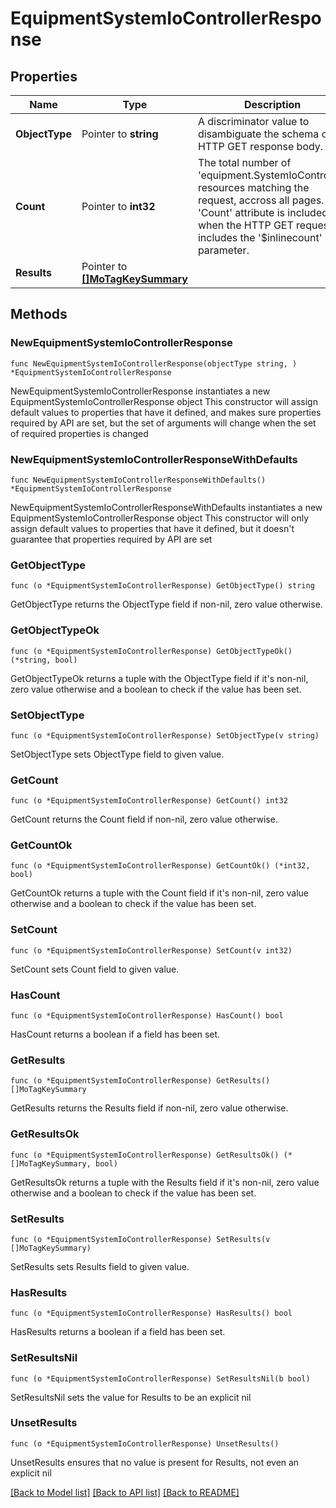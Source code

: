 # EquipmentSystemIoControllerResponse

## Properties

Name | Type | Description | Notes
------------ | ------------- | ------------- | -------------
**ObjectType** | Pointer to **string** | A discriminator value to disambiguate the schema of a HTTP GET response body. | 
**Count** | Pointer to **int32** | The total number of &#39;equipment.SystemIoController&#39; resources matching the request, accross all pages. The &#39;Count&#39; attribute is included when the HTTP GET request includes the &#39;$inlinecount&#39; parameter. | [optional] 
**Results** | Pointer to [**[]MoTagKeySummary**](MoTagKeySummary.md) |  | [optional] 

## Methods

### NewEquipmentSystemIoControllerResponse

`func NewEquipmentSystemIoControllerResponse(objectType string, ) *EquipmentSystemIoControllerResponse`

NewEquipmentSystemIoControllerResponse instantiates a new EquipmentSystemIoControllerResponse object
This constructor will assign default values to properties that have it defined,
and makes sure properties required by API are set, but the set of arguments
will change when the set of required properties is changed

### NewEquipmentSystemIoControllerResponseWithDefaults

`func NewEquipmentSystemIoControllerResponseWithDefaults() *EquipmentSystemIoControllerResponse`

NewEquipmentSystemIoControllerResponseWithDefaults instantiates a new EquipmentSystemIoControllerResponse object
This constructor will only assign default values to properties that have it defined,
but it doesn't guarantee that properties required by API are set

### GetObjectType

`func (o *EquipmentSystemIoControllerResponse) GetObjectType() string`

GetObjectType returns the ObjectType field if non-nil, zero value otherwise.

### GetObjectTypeOk

`func (o *EquipmentSystemIoControllerResponse) GetObjectTypeOk() (*string, bool)`

GetObjectTypeOk returns a tuple with the ObjectType field if it's non-nil, zero value otherwise
and a boolean to check if the value has been set.

### SetObjectType

`func (o *EquipmentSystemIoControllerResponse) SetObjectType(v string)`

SetObjectType sets ObjectType field to given value.


### GetCount

`func (o *EquipmentSystemIoControllerResponse) GetCount() int32`

GetCount returns the Count field if non-nil, zero value otherwise.

### GetCountOk

`func (o *EquipmentSystemIoControllerResponse) GetCountOk() (*int32, bool)`

GetCountOk returns a tuple with the Count field if it's non-nil, zero value otherwise
and a boolean to check if the value has been set.

### SetCount

`func (o *EquipmentSystemIoControllerResponse) SetCount(v int32)`

SetCount sets Count field to given value.

### HasCount

`func (o *EquipmentSystemIoControllerResponse) HasCount() bool`

HasCount returns a boolean if a field has been set.

### GetResults

`func (o *EquipmentSystemIoControllerResponse) GetResults() []MoTagKeySummary`

GetResults returns the Results field if non-nil, zero value otherwise.

### GetResultsOk

`func (o *EquipmentSystemIoControllerResponse) GetResultsOk() (*[]MoTagKeySummary, bool)`

GetResultsOk returns a tuple with the Results field if it's non-nil, zero value otherwise
and a boolean to check if the value has been set.

### SetResults

`func (o *EquipmentSystemIoControllerResponse) SetResults(v []MoTagKeySummary)`

SetResults sets Results field to given value.

### HasResults

`func (o *EquipmentSystemIoControllerResponse) HasResults() bool`

HasResults returns a boolean if a field has been set.

### SetResultsNil

`func (o *EquipmentSystemIoControllerResponse) SetResultsNil(b bool)`

 SetResultsNil sets the value for Results to be an explicit nil

### UnsetResults
`func (o *EquipmentSystemIoControllerResponse) UnsetResults()`

UnsetResults ensures that no value is present for Results, not even an explicit nil

[[Back to Model list]](../README.md#documentation-for-models) [[Back to API list]](../README.md#documentation-for-api-endpoints) [[Back to README]](../README.md)


